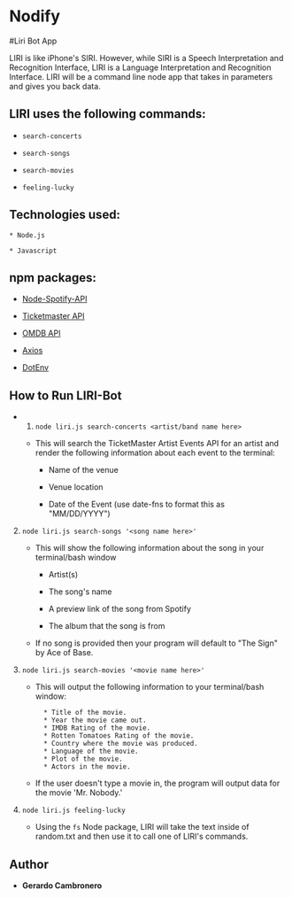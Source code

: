 # Nodify
#Liri Bot App

LIRI is like iPhone's SIRI. However, while SIRI is a Speech Interpretation and Recognition Interface, LIRI is a Language Interpretation and Recognition Interface. LIRI will be a command line node app that takes in parameters and gives you back data.

## LIRI uses the following commands:
   * `search-concerts`

   * `search-songs`

   * `search-movies`

   * `feeling-lucky`

## Technologies used:

    * Node.js
    
    * Javascript

## npm packages: 

   * [Node-Spotify-API](https://www.npmjs.com/package/node-spotify-api)

   * [Ticketmaster API](https://developer.ticketmaster.com/products-and-docs/apis/getting-started/)

   * [OMDB API](http://www.omdbapi.com)

   * [Axios](https://www.npmjs.com/package/axios)

   * [DotEnv](https://www.npmjs.com/package/dotenv)

## How to Run LIRI-Bot
* 1. `node liri.js search-concerts <artist/band name here>`

   * This will search the TicketMaster Artist Events API for an artist and render the following information about each event to the terminal:

     * Name of the venue

     * Venue location

     * Date of the Event (use date-fns to format this as "MM/DD/YYYY")

2. `node liri.js search-songs '<song name here>'`

   * This will show the following information about the song in your terminal/bash window

     * Artist(s)

     * The song's name

     * A preview link of the song from Spotify

     * The album that the song is from

   * If no song is provided then your program will default to "The Sign" by Ace of Base.

3. `node liri.js search-movies '<movie name here>'`
   * This will output the following information to your terminal/bash window:
     ```
       * Title of the movie.
       * Year the movie came out.
       * IMDB Rating of the movie.
       * Rotten Tomatoes Rating of the movie.
       * Country where the movie was produced.
       * Language of the movie.
       * Plot of the movie.
       * Actors in the movie.
     ```
   * If the user doesn't type a movie in, the program will output data for the movie 'Mr. Nobody.'

4. `node liri.js feeling-lucky`
   * Using the `fs` Node package, LIRI will take the text inside of random.txt and then use it to call one of LIRI's commands.

## Author
* **Gerardo Cambronero** 
